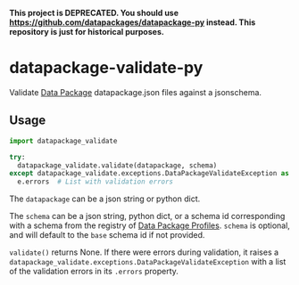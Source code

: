 **This project is DEPRECATED. You should use
<https://github.com/datapackages/datapackage-py> instead. This repository is
just for historical purposes.**

# datapackage-validate-py

Validate [Data Package][] datapackage.json files against a jsonschema.

[Data Package]: http://data.okfn.org/doc/data-package

## Usage

```python
import datapackage_validate

try:
  datapackage_validate.validate(datapackage, schema)
except datapackage_validate.exceptions.DataPackageValidateException as e:
  e.errors  # List with validation errors
```

The `datapackage` can be a json string or python dict.

The `schema` can be a json string, python dict, or a schema id corresponding with a schema from the registry of [Data Package Profiles][]. `schema` is optional, and will default to the `base` schema id if not provided.

`validate()` returns None. If there were errors during validation, it raises a
`datapackage_validate.exceptions.DataPackageValidateException` with a list of
the validation errors in its `.errors` property.

[Data Package Profiles]: https://github.com/dataprotocols/registry
